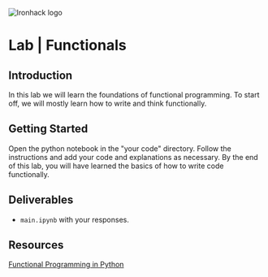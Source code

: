 ![Ironhack logo](https://i.imgur.com/1QgrNNw.png)

# Lab | Functionals

## Introduction

In this lab we will learn the foundations of functional programming. To start off, we will mostly learn how to write and think functionally. 

## Getting Started

Open the python notebook in the "your code" directory. Follow the instructions and add your code and explanations as necessary. By the end of this lab, you will have learned the basics of how to write code functionally.

## Deliverables

- `main.ipynb` with your responses.

## Resources

[Functional Programming in Python](https://docs.python.org/2/howto/functional.html)